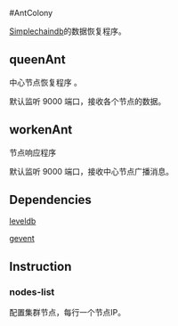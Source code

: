 #AntColony

[Simplechaindb](http://git.oschina.net/buaalining/Simplechaindb)的数据恢复程序。

## queenAnt

   中心节点恢复程序 。

   默认监听 9000 端口，接收各个节点的数据。

## workenAnt

   节点响应程序

   默认监听 9000 端口，接收中心节点广播消息。

## Dependencies

[leveldb](http://git.oschina.net/buaalining/AntColony/issues/1)  

[gevent](https://github.com/gevent/gevent)

## Instruction

### nodes-list 

 配置集群节点，每行一个节点IP。







